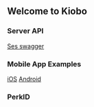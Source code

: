## Welcome to Kiobo



### Server API

[Ses swagger](https://api.kiobo.co/swagger-ui.html)

### Mobile App Examples
[iOS](http://developers.kiobo.co/mobile-app-example-ios.html)
[Android](http://developers.kiobo.co/mobile-app-example-android.html)

### PerkID


